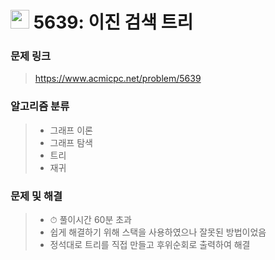 # <img src="https://d2gd6pc034wcta.cloudfront.net/tier/10.svg" width="30">  5639: 이진 검색 트리

### 문제 링크

> https://www.acmicpc.net/problem/5639



### 알고리즘 분류

>- 그래프 이론
>- 그래프 탐색
>- 트리
>- 재귀



### 문제 및 해결

>- ⏱ 풀이시간 60분 초과
>- 쉽게 해결하기 위해 스택을 사용하였으나 잘못된 방법이었음
>- 정석대로 트리를 직접 만들고 후위순회로 출력하여 해결
